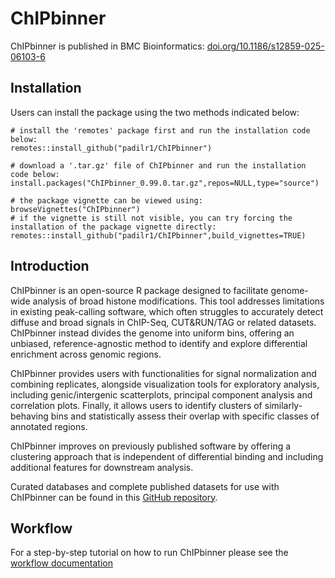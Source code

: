 # ChIPbinner

ChIPbinner is published in BMC Bioinformatics: <a href="https://bmcbioinformatics.biomedcentral.com/articles/10.1186/s12859-025-06103-6">doi.org/10.1186/s12859-025-06103-6</a>

## Installation

Users can install the package using the two methods indicated below:
```{r, eval=FALSE}
# install the 'remotes' package first and run the installation code below:
remotes::install_github("padilr1/ChIPbinner")

# download a '.tar.gz' file of ChIPbinner and run the installation code below:
install.packages("ChIPbinner_0.99.0.tar.gz",repos=NULL,type="source")

# the package vignette can be viewed using:
browseVignettes("ChIPbinner")
# if the vignette is still not visible, you can try forcing the installation of the package vignette directly:
remotes::install_github("padilr1/ChIPbinner",build_vignettes=TRUE)
```

## Introduction

ChIPbinner is an open-source R package designed to facilitate genome-wide analysis of broad histone modifications. This tool addresses limitations in existing peak-calling software, which often struggles to accurately detect diffuse and broad signals in ChIP-Seq, CUT&RUN/TAG or related datasets. ChIPbinner instead divides the genome into uniform bins, offering an unbiased, reference-agnostic method to identify and explore differential enrichment across genomic regions.

ChIPbinner provides users with functionalities for signal normalization and combining replicates, alongside visualization tools for exploratory analysis, including genic/intergenic scatterplots, principal component analysis and correlation plots. Finally, it allows users to identify clusters of similarly-behaving bins and statistically assess their overlap with specific classes of annotated regions. 

ChIPbinner improves on previously published software by offering a clustering approach that is independent of differential binding and including additional features for downstream analysis.

Curated databases and complete published datasets for use with ChIPbinner can be found in this <a href="https://github.com/padilr1/ChIPbinner_database.git">GitHub repository</a>.

## Workflow

For a step-by-step tutorial on how to run ChIPbinner please see the <a href="https://padilr1.github.io/ChIPbinnerWorkflow/"> workflow documentation </a>
